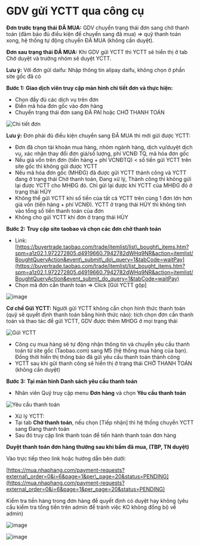 # GDV gửi YCTT qua công cụ

**Đơn trước trạng thái ĐÃ MUA:** GDV chuyển trạng thái đơn sang chờ thanh toán \(đảm bảo đủ điều kiện để chuyển sang đã mua\) =&gt; quỹ thanh toán xong, hệ thống tự động chuyển ĐÃ MUA \(không cần duyệt\).

**Đơn sau trạng thái ĐÃ MUA:** Khi GDV gửi YCTT thì YCTT sẽ hiển thị ở tab Chờ duyệt và trưởng nhóm sẽ duyệt YCTT.

**Lưu ý:** Với đơn gửi daifu: Nhập thông tin alipay daifu, không chọn ở phần site gốc đã có

**Bước 1:** **Giao dịch viên truy cập màn hình chi tiết đơn và thực hiện:**

* Chọn đầy đủ các dịch vụ trên đơn
* Điền mã hóa đơn gốc vào đơn hàng
* Chuyển trạng thái đơn sang ĐÃ PAI hoặc CHỜ THANH TOÁN

![Chi ti&#x1EBF;t &#x111;&#x1A1;n](https://user-images.githubusercontent.com/76998374/105937552-64545800-6088-11eb-86c2-ba3869c92f6d.png)

**Lưu ý:** Đơn phải đủ điều kiện chuyển sang ĐÃ MUA thì mới gửi được YCTT:

* Đơn đã chọn tài khoản mua hàng, nhóm ngành hàng, dịch vụ/duyệt dịch vụ, xác nhận thay đổi đơn giá/số lượng, phí VCNĐ TQ, mã hóa đơn gốc
* Nếu giá vốn trên đơn \(tiền hàng + phí VCNĐTQ\) &lt; số tiền gửi YCTT trên site gốc thì không gửi được YCTT
* Nếu mã hóa đơn gốc \(MHĐG\) đã được gửi YCTT thành công và YCTT đang ở trạng thái Chờ thanh toán, Đang xử lý, Thành công thì không gửi lại được YCTT cho MHĐG đó. Chỉ gửi lại được khi YCTT của MHĐG đó ở trạng thái HỦY
* Không thể gửi YCTT khi số tiền của tất cả YCTT trên cùng 1 đơn lớn hơn giá vốn \(tiền hàng + phí VCNĐ\). YCTT ở trạng thái HỦY thì không tính vào tổng số tiền thanh toán của đơn
* Không cho gửi YCTT khi đơn ở trạng thái HỦY

**Bước 2:** **Truy cập site taobao và chọn các đơn chờ thanh toán**

* Link: [https://buyertrade.taobao.com/trade/itemlist/list\_bought\_items.htm?spm=a1z02.1.972272805.d4919660.7942782dWHq9NR&action=itemlist/BoughtQueryAction&event\_submit\_do\_query=1&tabCode=waitPay](https://buyertrade.taobao.com/trade/itemlist/list_bought_items.htm?spm=a1z02.1.972272805.d4919660.7942782dWHq9NR&action=itemlist/BoughtQueryAction&event_submit_do_query=1&tabCode=waitPay)
* Chọn mã đơn cần thanh toán =&gt; Click \[Gửi YCTT gộp\]

![image](https://user-images.githubusercontent.com/76998374/105942275-7a1a4b00-6091-11eb-8f2e-a57dd358e325.png)

**Cơ chế Gửi YCTT:** Người gửi YCTT không cần chọn hình thức thanh toán \(quỹ sẽ quyết định thanh toán bằng hình thức nào\): tích chọn đơn cần thanh toán và thao tác để gửi YCTT, GDV được thêm MHDG ở mọi trạng thái

![G&#x1EED;i YCTT](https://user-images.githubusercontent.com/76998374/105942367-af269d80-6091-11eb-8972-741b999f470d.png)

* Công cụ mua hàng sẽ tự động nhận thông tin và chuyển yêu cầu thanh toán từ site gốc \(Taobao.com\) sang M5 \(hệ thống mua hàng của bạn\). Đồng thời hiển thị thông báo đã gửi yêu cầu thanh toán thành công
* YCTT sau khi gửi thanh công sẽ hiển thị ở trạng thái CHỜ THANH TOÁN \(không cần duyệt\)

**Bước 3:** **Tại màn hình Danh sách yêu cầu thanh toán**

* Nhân viên Quỹ truy cập menu **Đơn hàng** và chọn **Yêu cầu thanh toán**

![Y&#xEA;u c&#x1EA7;u thanh to&#xE1;n](https://user-images.githubusercontent.com/76998374/105938890-b1392e00-608a-11eb-96fd-0d8a2cdcf022.png)

* Xử lý YCTT:
* Tại tab **Chờ thanh toán**, nếu chọn \[Tiếp nhận\] thì hệ thống chuyển YCTT sang Đang thanh toán
* Sau đó truy cập link thanh toán để tiến hành thanh toán đơn hàng

**Duyệt thanh toán đơn hàng thường sau khi bấm đã mua, \(TBP, TN duyệt\)**

Vào trực tiếp theo link hoặc hướng dẫn bên dưới:

[https://mua.nhaphang.com/payment-requests?external\_order=0&i=6&page=1&per\_page=20&status=PENDING](https://mua.nhaphang.com/payment-requests?external_order=0&i=6&page=1&per_page=20&status=PENDING)

Kiểm tra tiền hàng trong đơn hàng để quyết định có duyệt hay không \(yêu cầu kiểm tra tổng tiền trên admin để tránh việc KO không đồng bộ về admin\)

![image](https://user-images.githubusercontent.com/76998374/106359828-95ae7b80-6347-11eb-9d44-5c222ad27cfb.png)

![image](https://user-images.githubusercontent.com/76998374/106359833-a0691080-6347-11eb-9363-af53a20665ce.png)

